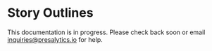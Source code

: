# Story Outlines

This documentation is in progress.  Please check back soon or email [inquiries@presalytics.io](mailto:inquiries@presalytics.io) for help.